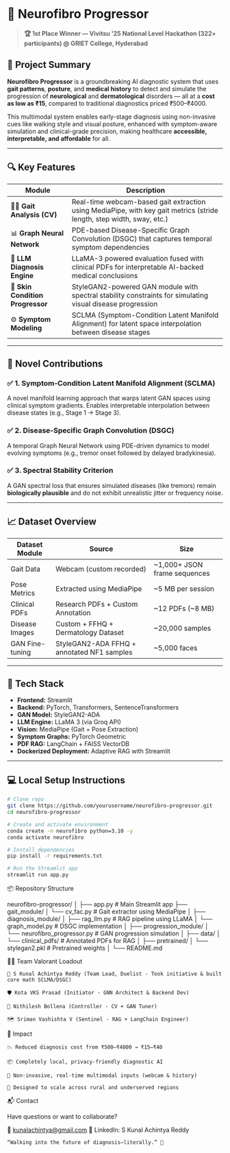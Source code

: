 # 🧠 Neurofibro Progressor

> **🏆 1st Place Winner — Vivitsu '25 National Level Hackathon (322+ participants) @ GRIET College, Hyderabad**

## 🧬 Project Summary

**Neurofibro Progressor** is a groundbreaking AI diagnostic system that uses **gait patterns**, **posture**, and **medical history** to detect and simulate the progression of **neurological** and **dermatological** disorders — all at a **cost as low as ₹15**, compared to traditional diagnostics priced ₹500–₹4000.

This multimodal system enables early-stage diagnosis using non-invasive cues like walking style and visual posture, enhanced with symptom-aware simulation and clinical-grade precision, making healthcare **accessible, interpretable, and affordable** for all.

---

## 🔍 Key Features

| Module | Description |
|--------|-------------|
| 🧍‍♂️ **Gait Analysis (CV)** | Real-time webcam-based gait extraction using MediaPipe, with key gait metrics (stride length, step width, sway, etc.) |
| 📊 **Graph Neural Network** | PDE-based Disease-Specific Graph Convolution (DSGC) that captures temporal symptom dependencies |
| 🧠 **LLM Diagnosis Engine** | LLaMA-3 powered evaluation fused with clinical PDFs for interpretable AI-backed medical conclusions |
| 🧪 **Skin Condition Progressor** | StyleGAN2-powered GAN module with spectral stability constraints for simulating visual disease progression |
| ⚙️ **Symptom Modeling** | SCLMA (Symptom-Condition Latent Manifold Alignment) for latent space interpolation between disease stages |

---

## 🧠 Novel Contributions

### ✅ 1. Symptom-Condition Latent Manifold Alignment (SCLMA)
A novel manifold learning approach that warps latent GAN spaces using clinical symptom gradients. Enables interpretable interpolation between disease states (e.g., Stage 1 → Stage 3).

### ✅ 2. Disease-Specific Graph Convolution (DSGC)
A temporal Graph Neural Network using PDE-driven dynamics to model evolving symptoms (e.g., tremor onset followed by delayed bradykinesia).

### ✅ 3. Spectral Stability Criterion
A GAN spectral loss that ensures simulated diseases (like tremors) remain **biologically plausible** and do not exhibit unrealistic jitter or frequency noise.

---

## 📈 Dataset Overview

| Dataset Module | Source | Size |
|----------------|--------|------|
| Gait Data | Webcam (custom recorded) | ~1,000+ JSON frame sequences |
| Pose Metrics | Extracted using MediaPipe | ~5 MB per session |
| Clinical PDFs | Research PDFs + Custom Annotation | ~12 PDFs (~8 MB) |
| Disease Images | Custom + FFHQ + Dermatology Dataset | ~20,000 samples |
| GAN Fine-tuning | StyleGAN2-ADA FFHQ + annotated NF1 samples | ~5,000 faces |

---

## 🚀 Tech Stack

- **Frontend:** Streamlit
- **Backend:** PyTorch, Transformers, SentenceTransformers
- **GAN Model:** StyleGAN2-ADA
- **LLM Engine:** LLaMA 3 (via Groq API)
- **Vision:** MediaPipe (Gait + Pose Extraction)
- **Symptom Graphs:** PyTorch Geometric
- **PDF RAG:** LangChain + FAISS VectorDB
- **Dockerized Deployment:** Adaptive RAG with Streamlit

---

## 💻 Local Setup Instructions

```bash
# Clone repo
git clone https://github.com/yourusername/neurofibro-progressor.git
cd neurofibro-progressor

# Create and activate environment
conda create -n neurofibro python=3.10 -y
conda activate neurofibro

# Install dependencies
pip install -r requirements.txt

# Run the Streamlit app
streamlit run app.py
```
📦 Repository Structure

neurofibro-progressor/
│
├── app.py                        # Main Streamlit app
├── gait_module/
│   └── cv_fac.py                # Gait extractor using MediaPipe
│
├── diagnosis_module/
│   ├── rag_llm.py               # RAG pipeline using LLaMA
│   └── graph_model.py           # DSGC implementation
│
├── progression_module/
│   └── neurofibro_progressor.py # GAN progression simulation
│
├── data/
│   └── clinical_pdfs/           # Annotated PDFs for RAG
│
├── pretrained/
│   └── stylegan2.pkl            # Pretrained weights
│
└── README.md

🧑‍🚀 Team Valorant Loadout

    🎯 S Kunal Achintya Reddy (Team Lead, Duelist - Took initiative & built core math SCLMA/DSGC)

    🛡️ Kota VKS Prasad (Initiator - GNN Architect & Backend Dev)

    🧠 Nithilesh Bollena (Controller - CV + GAN Tuner)

    🗺️ Sriman Vashishta V (Sentinel - RAG + LangChain Engineer)

🏁 Impact

    📉 Reduced diagnosis cost from ₹500–₹4000 → ₹15–₹40

    📦 Completely local, privacy-friendly diagnostic AI

    📡 Non-invasive, real-time multimodal inputs (webcam & history)

    🎯 Designed to scale across rural and underserved regions

📬 Contact

Have questions or want to collaborate?

📧 kunalachintya@gmail.com
📮 LinkedIn: S Kunal Achintya Reddy

    “Walking into the future of diagnosis—literally.” 👣
